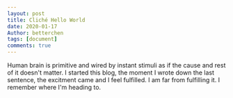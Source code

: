 ```yaml
---
layout: post
title: Cliché Hello World
date: 2020-01-17
Author: betterchen
tags: [document]
comments: true
---
```

Human brain is primitive and wired by instant stimuli as if the cause and rest of it doesn't matter. I started this blog, the moment I wrote down the last sentence, the excitment came and I feel fulfilled. I am far from fulfilling it. I remember where I'm heading to.
